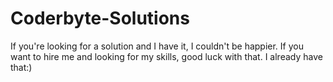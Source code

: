 # Coderbyte-Solutions

If you're looking for a solution and I have it, I couldn't be happier.
If you want to hire me and looking for my skills, good luck with that. I already have that:)
